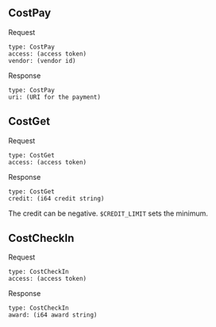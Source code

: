 ## CostPay

Request

    type: CostPay
    access: (access token)
    vendor: (vendor id)

Response

    type: CostPay
    uri: (URI for the payment)

## CostGet

Request

    type: CostGet
    access: (access token)

Response

    type: CostGet
    credit: (i64 credit string)

The credit can be negative. `$CREDIT_LIMIT` sets the minimum.

## CostCheckIn

Request

    type: CostCheckIn
    access: (access token)

Response

    type: CostCheckIn
    award: (i64 award string)
